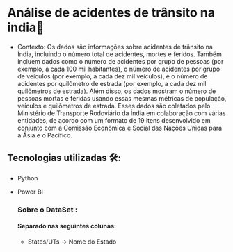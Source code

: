 # Análise de acidentes de trânsito na india🚙

- Contexto: 
Os dados são informações sobre acidentes de trânsito na Índia, incluindo o número total de acidentes, mortes e feridos. Também incluem dados como o número de acidentes por grupo de pessoas (por exemplo, a cada 100 mil habitantes), o número de acidentes por grupo de veículos (por exemplo, a cada dez mil veículos), e o número de acidentes por quilômetro de estrada (por exemplo, a cada dez mil quilômetros de estrada). Além disso, os dados mostram o número de pessoas mortas e feridas usando essas mesmas métricas de população, veículos e quilômetros de estrada. Esses dados são coletados pelo Ministério de Transporte Rodoviário da Índia em colaboração com várias entidades, de acordo com um formato de 19 itens desenvolvido em conjunto com a Comissão Econômica e Social das Nações Unidas para a Ásia e o Pacífico.

## Tecnologias utilizadas 🛠:
- Python
- Power BI

  ### Sobre o DataSet :
  #### Separado nas seguintes colunas:
  - States/UTs -> Nome do Estado
  
